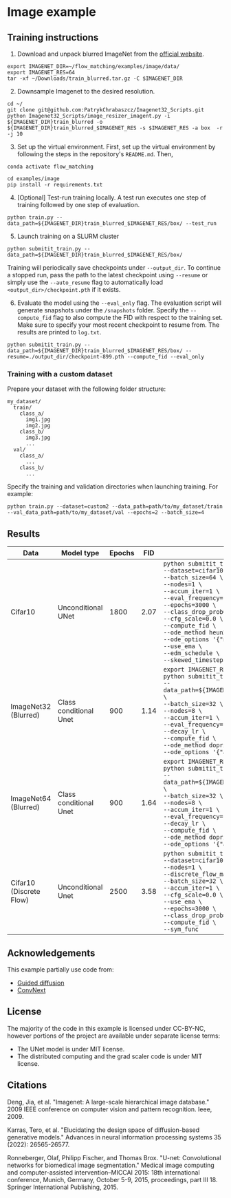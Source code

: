# Image example

## Training instructions

1. Download and unpack blurred ImageNet from the [official website](https://image-net.org/download.php).

```
export IMAGENET_DIR=~/flow_matching/examples/image/data/
export IMAGENET_RES=64
tar -xf ~/Downloads/train_blurred.tar.gz -C $IMAGENET_DIR
```

2. Downsample Imagenet to the desired resolution.

```
cd ~/
git clone git@github.com:PatrykChrabaszcz/Imagenet32_Scripts.git
python Imagenet32_Scripts/image_resizer_imagent.py -i ${IMAGENET_DIR}train_blurred -o ${IMAGENET_DIR}train_blurred_$IMAGENET_RES -s $IMAGENET_RES -a box  -r -j 10 
```

3. Set up the virtual environment. First, set up the virtual environment by following the steps in the repository's `README.md`. Then,

```
conda activate flow_matching

cd examples/image
pip install -r requirements.txt
```

4. [Optional] Test-run training locally. A test run executes one step of training followed by one step of evaluation.

```
python train.py --data_path=${IMAGENET_DIR}train_blurred_$IMAGENET_RES/box/ --test_run
```

5. Launch training on a SLURM cluster

```
python submitit_train.py --data_path=${IMAGENET_DIR}train_blurred_$IMAGENET_RES/box/
```

Training will periodically save checkpoints under `--output_dir`. To continue a
stopped run, pass the path to the latest checkpoint using `--resume` or simply
use the `--auto_resume` flag to automatically load `<output_dir>/checkpoint.pth` if it exists.

6. Evaluate the model using the `--eval_only` flag. The evaluation script will generate snapshots under the `/snapshots` folder. Specify the `--compute_fid` flag to also compute the FID with respect to the training set. Make sure to specify your most recent checkpoint to resume from. The results are printed to `log.txt`.

```
python submitit_train.py --data_path=${IMAGENET_DIR}train_blurred_$IMAGENET_RES/box/ --resume=./output_dir/checkpoint-899.pth --compute_fid --eval_only
```

### Training with a custom dataset

Prepare your dataset with the following folder structure:

```
my_dataset/
  train/
    class_a/
      img1.jpg
      img2.jpg
    class_b/
      img3.jpg
      ...
  val/
    class_a/
      ...
    class_b/
      ...
```

Specify the training and validation directories when launching training. For example:

```
python train.py --dataset=custom2 --data_path=path/to/my_dataset/train --val_data_path=path/to/my_dataset/val --epochs=2 --batch_size=4
```



## Results
| Data                  | Model type                       | Epochs | FID  | Command                                                                                                                                                                                                                                                                                                                                                   |
|-----------------------|----------------------------------|-------|------|-------------------------------------------------------------------------------------------------------------------------------------------------------------------------------------------------------------------------------------------------------------------------------------------------------------------------------------------------------------|
| Cifar10               | Unconditional UNet               | 1800  | 2.07 | `python submitit_train.py \`<br>`--dataset=cifar10 \`<br>`--batch_size=64 \`<br>`--nodes=1 \`<br>`--accum_iter=1 \`<br>`--eval_frequency=100 \`<br>`--epochs=3000 \`<br>`--class_drop_prob=1.0 \`<br>`--cfg_scale=0.0 \`<br>`--compute_fid \`<br>`--ode_method heun2 \`<br>`--ode_options '{"nfe": 50}' \`<br>`--use_ema \`<br>`--edm_schedule \`<br>`--skewed_timesteps` |
| ImageNet32 (Blurred)  | Class conditional Unet           | 900   | 1.14 | `export IMAGENET_RES=32 \`<br>`python submitit_train.py \`<br>`--data_path=${IMAGENET_DIR}train_blurred_$IMAGENET_RES/box/ \`<br>`--batch_size=32 \`<br>`--nodes=8 \`<br>`--accum_iter=1 \`<br>`--eval_frequency=100 \`<br>`--decay_lr \`<br>`--compute_fid \`<br>`--ode_method dopri5 \`<br>`--ode_options '{"atol": 1e-5, "rtol":1e-5}'` |
| ImageNet64 (Blurred)  | Class conditional Unet           | 900   | 1.64 | `export IMAGENET_RES=64 \`<br>`python submitit_train.py \`<br>`--data_path=${IMAGENET_DIR}train_blurred_$IMAGENET_RES/box/ \`<br>`--batch_size=32 \`<br>`--nodes=8 \`<br>`--accum_iter=1 \`<br>`--eval_frequency=100 \`<br>`--decay_lr \`<br>`--compute_fid \`<br>`--ode_method dopri5 \`<br>`--ode_options '{"atol": 1e-5, "rtol":1e-5}'` |
| Cifar10 (Discrete Flow) | Unconditional Unet           | 2500   | 3.58 | `python submitit_train.py \`<br>`--dataset=cifar10 \`<br>`--nodes=1 \`<br>`--discrete_flow_matching \`<br>`--batch_size=32 \`<br>`--accum_iter=1 \`<br>`--cfg_scale=0.0 \`<br>`--use_ema \`<br>`--epochs=3000 \`<br>`--class_drop_prob=1.0 \`<br>`--compute_fid \`<br>`--sym_func` |



## Acknowledgements

This example partially use code from:
- [Guided diffusion](https://github.com/openai/guided-diffusion/)
- [ConvNext](https://github.com/facebookresearch/ConvNeXt)

## License

The majority of the code in this example is licensed under CC-BY-NC, however portions of the project are available under separate license terms: 
- The UNet model is under MIT license.
- The distributed computing and the grad scaler code is under MIT license.

## Citations

Deng, Jia, et al. "Imagenet: A large-scale hierarchical image database." 2009 IEEE conference on computer vision and pattern recognition. Ieee, 2009.

Karras, Tero, et al. "Elucidating the design space of diffusion-based generative models." Advances in neural information processing systems 35 (2022): 26565-26577.

Ronneberger, Olaf, Philipp Fischer, and Thomas Brox. "U-net: Convolutional networks for biomedical image segmentation." Medical image computing and computer-assisted intervention–MICCAI 2015: 18th international conference, Munich, Germany, October 5-9, 2015, proceedings, part III 18. Springer International Publishing, 2015.
